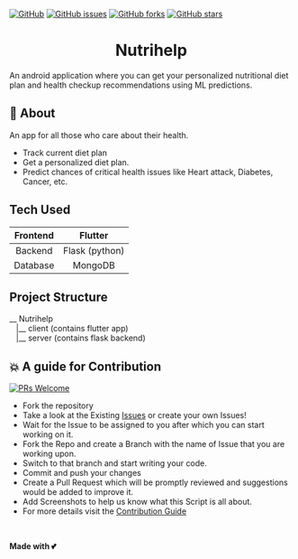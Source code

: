 [![GitHub](https://img.shields.io/github/license/Dragsters/Nutrihelp?color=blue)](https://github.com/Dragsters/Nutrihelp/blob/master/LICENSE.txt)
[![GitHub issues](https://img.shields.io/github/issues/Dragsters/Nutrihelp?color=purple)](https://github.com/Dragsters/Nutrihelp/issues)
[![GitHub forks](https://img.shields.io/github/forks/Dragsters/Nutrihelp?style=social)](https://github.com/Dragsters/Nutrihelp/network/members)
[![GitHub stars](https://img.shields.io/github/stars/Dragsters/Nutrihelp?style=social)](https://github.com/Dragsters/Nutrihelp/stargazers)

<h1 align="center">Nutrihelp</h1>
An android application where you can get your personalized nutritional diet plan and health checkup recommendations using ML predictions.


## 🌟 About
An app for all those who care about their health.
- Track current diet plan
- Get a personalized diet plan.
- Predict chances of critical health issues like Heart attack, Diabetes, Cancer, etc.

## Tech Used
| Frontend | Flutter |
|:-:|:-:|
| Backend | Flask (python) |
| Database | MongoDB |

## Project Structure
<p>
     __ Nutrihelp <br>
&nbsp&nbsp&nbsp|__ client (contains flutter app)<br>
&nbsp&nbsp&nbsp|__ server (contains flask backend)
</p>

<!--
##  ▶️ How to Run the Project
**1.** Navigate to the project directory.
-->

## 💥 A guide for Contribution
[![PRs Welcome](https://img.shields.io/badge/PRs-welcome-brightgreen.svg?style=flat-square)](http://makeapullrequest.com)

- Fork the repository
- Take a look at the Existing [Issues](https://github.com/Dragsters/Nutrihelp/issues) or create your own Issues!
- Wait for the Issue to be assigned to you after which you can start working on it.
- Fork the Repo and create a Branch with the name of Issue that you are working upon.
- Switch to that branch and start writing your code.
- Commit and push your changes
- Create a Pull Request which will be promptly reviewed and suggestions would be added to improve it.
- Add Screenshots to help us know what this Script is all about.
- For more details visit the [Contribution Guide](https://github.com/Dragsters/Nutrihelp/blob/master/CONTRIBUTING.md)

<br>

**Made with 💕**
